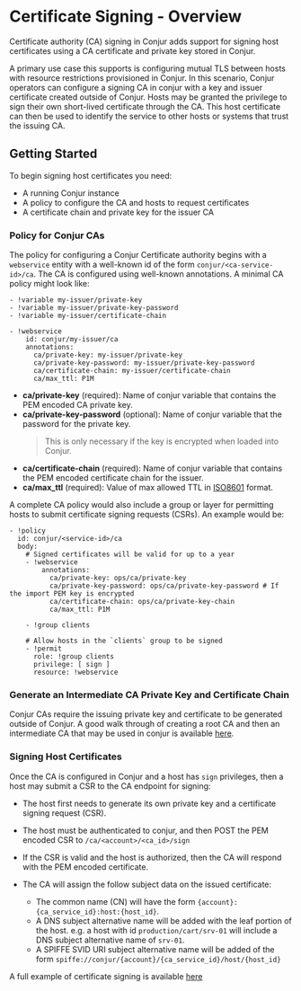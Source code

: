 # Certificate Signing - Overview

Certificate authority (CA) signing in Conjur adds support for signing
host certificates using a CA certificate and private key stored in
Conjur.

A primary use case this supports is configuring mutual TLS between
hosts with resource restrictions provisioned in Conjur. In this scenario,
Conjur operators can configure a signing CA in conjur with a key and
issuer certificate created outside of Conjur. Hosts may be granted
the privilege to sign their own short-lived certificate through the CA.
This host certificate can then be used to identify the service to
other hosts or systems that trust the issuing CA.

## Getting Started

To begin signing host certificates you need:

- A running Conjur instance
- A policy to configure the CA and hosts to request certificates
- A certificate chain and private key for the issuer CA

### Policy for Conjur CAs

The policy for configuring a Conjur Certificate authority begins with
a `webservice` entity with a well-known id of the form
`conjur/<ca-service-id>/ca`. The CA is configured using well-known
annotations. A minimal CA policy might look like:
```
- !variable my-issuer/private-key
- !variable my-issuer/private-key-password
- !variable my-issuer/certificate-chain

- !webservice
    id: conjur/my-issuer/ca
    annotations:
      ca/private-key: my-issuer/private-key
      ca/private-key-password: my-issuer/private-key-password
      ca/certificate-chain: my-issuer/certificate-chain
      ca/max_ttl: P1M
```

- **ca/private-key** (required): Name of conjur variable that contains
  the PEM encoded CA private key.
- **ca/private-key-password** (optional): Name of conjur variable that
  the password for the private key.
     > This is only necessary if the key is encrypted when loaded into
     > Conjur.
- **ca/certificate-chain** (required): Name of conjur variable that
  contains the PEM encoded certificate chain for the issuer.
- **ca/max_ttl** (required): Value of max allowed TTL in
  [ISO8601](https://en.wikipedia.org/wiki/ISO_8601) format.

A complete CA policy would also include a group or layer for permitting
hosts to submit certificate signing requests (CSRs). An example would be:
```
- !policy 
  id: conjur/<service-id>/ca
  body:
    # Signed certificates will be valid for up to a year
    - !webservice
        annotations:
          ca/private-key: ops/ca/private-key
          ca/private-key-password: ops/ca/private-key-password # If the import PEM key is encrypted
          ca/certificate-chain: ops/ca/private-key-chain
          ca/max_ttl: P1M

    - !group clients

    # Allow hosts in the `clients` group to be signed
    - !permit
      role: !group clients
      privilege: [ sign ]
      resource: !webservice
```

### Generate an Intermediate CA Private Key and Certificate Chain

Conjur CAs require the issuing private key and certificate to be
generated outside of Conjur. A good walk through of creating a 
root CA and then an intermediate CA that may be used in conjur is
available [here](https://jamielinux.com/docs/openssl-certificate-authority/index.html).

### Signing Host Certificates

Once the CA is configured in Conjur and a host has `sign` privileges,
then a host may submit a CSR to the CA endpoint for signing:

- The host first needs to generate its own private key and a
  certificate signing request (CSR).

- The host must be authenticated to conjur, and then POST the PEM
  encoded CSR to `/ca/<account>/<ca_id>/sign`

- If the CSR is valid and the host is authorized, then the CA
  will respond with the PEM encoded certificate.
  
- The CA will assign the follow subject data on the issued certificate:
  - The common name (CN) will have the form
    `{account}:{ca_service_id}:host:{host_id}`.
  - A DNS subject alternative name will be added with the leaf
    portion of the host. e.g. a host with id `production/cart/srv-01`
    will include a DNS subject alternative name of `srv-01`.
  - A SPIFFE SVID URI subject alternative name will be added of the form
    `spiffe://conjur/{account}/{ca_service_id}/host/{host_id}`

A full example of certificate signing is available
[here](https://github.com/conjurdemos/misc-util/tree/master/demos/certificate-authority/mutual-tls)
